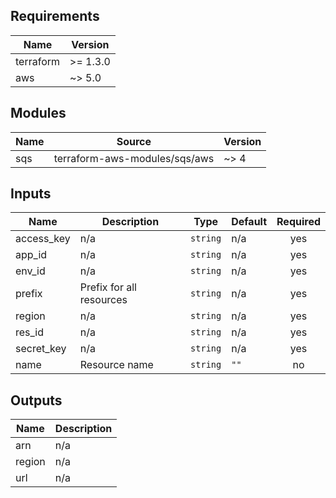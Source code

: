<!-- BEGIN_TF_DOCS -->
## Requirements

| Name | Version |
|------|---------|
| terraform | >= 1.3.0 |
| aws | ~> 5.0 |

## Modules

| Name | Source | Version |
|------|--------|---------|
| sqs | terraform-aws-modules/sqs/aws | ~> 4 |

## Inputs

| Name | Description | Type | Default | Required |
|------|-------------|------|---------|:--------:|
| access\_key | n/a | `string` | n/a | yes |
| app\_id | n/a | `string` | n/a | yes |
| env\_id | n/a | `string` | n/a | yes |
| prefix | Prefix for all resources | `string` | n/a | yes |
| region | n/a | `string` | n/a | yes |
| res\_id | n/a | `string` | n/a | yes |
| secret\_key | n/a | `string` | n/a | yes |
| name | Resource name | `string` | `""` | no |

## Outputs

| Name | Description |
|------|-------------|
| arn | n/a |
| region | n/a |
| url | n/a |
<!-- END_TF_DOCS -->